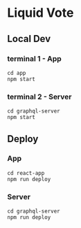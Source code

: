 # Liquid Vote

## Local Dev

### terminal 1 - App
```
cd app
npm start
```

### terminal 2 - Server
```
cd graphql-server
npm start
```

## Deploy
### App
```
cd react-app
npm run deploy
```
### Server
```
cd graphql-server
npm run deploy
```
